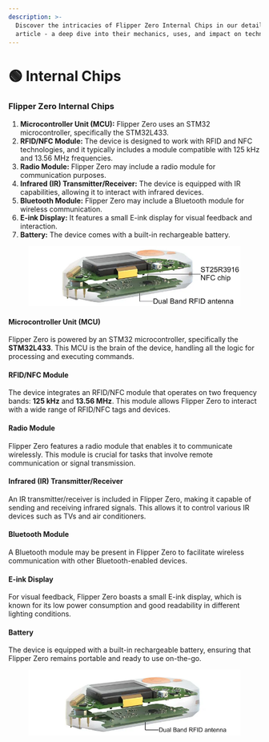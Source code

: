 ```yaml
---
description: >-
  Discover the intricacies of Flipper Zero Internal Chips in our detailed
  article - a deep dive into their mechanics, uses, and impact on technology.
---
```


# 🟢 Internal Chips

### Flipper Zero Internal Chips

1. **Microcontroller Unit (MCU):** Flipper Zero uses an STM32 microcontroller, specifically the STM32L433.
2. **RFID/NFC Module:** The device is designed to work with RFID and NFC technologies, and it typically includes a module compatible with 125 kHz and 13.56 MHz frequencies.
3. **Radio Module:** Flipper Zero may include a radio module for communication purposes.
4. **Infrared (IR) Transmitter/Receiver:** The device is equipped with IR capabilities, allowing it to interact with infrared devices.
5. **Bluetooth Module:** Flipper Zero may include a Bluetooth module for wireless communication.
6. **E-ink Display:** It features a small E-ink display for visual feedback and interaction.
7. **Battery:** The device comes with a built-in rechargeable battery.

<figure><img src="../.gitbook/assets/0_hckmPDy1ItI6Uk3I.webp" alt=""><figcaption></figcaption></figure>

#### Microcontroller Unit (MCU)

Flipper Zero is powered by an STM32 microcontroller, specifically the **STM32L433**. This MCU is the brain of the device, handling all the logic for processing and executing commands.

#### RFID/NFC Module

The device integrates an RFID/NFC module that operates on two frequency bands: **125 kHz** and **13.56 MHz**. This module allows Flipper Zero to interact with a wide range of RFID/NFC tags and devices.

#### Radio Module

Flipper Zero features a radio module that enables it to communicate wirelessly. This module is crucial for tasks that involve remote communication or signal transmission.

#### Infrared (IR) Transmitter/Receiver

An IR transmitter/receiver is included in Flipper Zero, making it capable of sending and receiving infrared signals. This allows it to control various IR devices such as TVs and air conditioners.

#### Bluetooth Module

A Bluetooth module may be present in Flipper Zero to facilitate wireless communication with other Bluetooth-enabled devices.

#### E-ink Display

For visual feedback, Flipper Zero boasts a small E-ink display, which is known for its low power consumption and good readability in different lighting conditions.

#### Battery

The device is equipped with a built-in rechargeable battery, ensuring that Flipper Zero remains portable and ready to use on-the-go.

<figure><img src="../.gitbook/assets/0_DnG7y_pQkiSIuYWf.webp" alt=""><figcaption></figcaption></figure>
